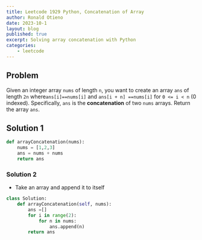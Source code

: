 ```yaml
---
title: Leetcode 1929 Python, Concatenation of Array
author: Ronald Otieno
date: 2023-10-1
layout: blog
published: true
excerpt: Solving array concatenation with Python
categories:
    - leetcode
---
```


## Problem
 Given an integer array `nums` of length `n`, you want to create an array `ans` of length `2n` where`ans[i]==nums[i]` and `ans[i + n] ==nums[i]` for  `0 <= i < n` (0 indexed).
Specifically, `ans` is the **concatenation** of two `nums` arrays.
Return the array `ans`.
## Solution 1
```python
def arrayConcatenation(nums):
    nums = [1,2,3]
    ans = nums + nums
    return ans
```
### Solution 2
- Take an array and append it to itself
```python
class Solution:
    def arrayConcatenation(self, nums):
        ans =[]
        for i in range(2):
            for n in nums:
                ans.append(n)
        return ans
```
